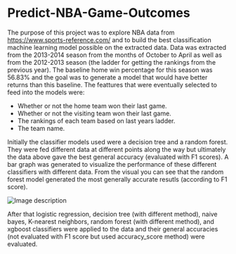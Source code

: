 # Predict-NBA-Game-Outcomes

The purpose of this project was to explore NBA data from https://www.sports-reference.com/ and to build the best classification machine learning model possible on the extracted data. Data was extracted from the 2013-2014 season from the months of October to April as well as from the 2012-2013 season (the ladder for getting the rankings from the previous year). The baseline home win percentage for this season was 56.83% and the goal was to generate a model that would have better returns than this baseline. The feattures that were eventually selected to feed into the models were:

- Whether or not the home team won their last game.
- Whether or not the visiting team won their last game.
- The rankings of each team based on last years ladder. 
- The team name.

Initially the classifier models used were a decision tree and a random forest. They were fed different data at different points along the way but ultimately the data above gave the best general accuracy (evaluated with F1 scores). A bar graph was generated to visualize the performance of these different classifiers with different data. From the visual you can see that the random forest model generated the most generally accurate resutls (according to F1 score).

![Image description](link-to-image)

After that logistic regression, decision tree (with different method), naive bayes, K-nearest neighbors, random forest (with different method), and xgboost classifiers were applied to the data and their general accuracies (not evaluated with F1 score but used accuracy_score method) were evaluated. 
